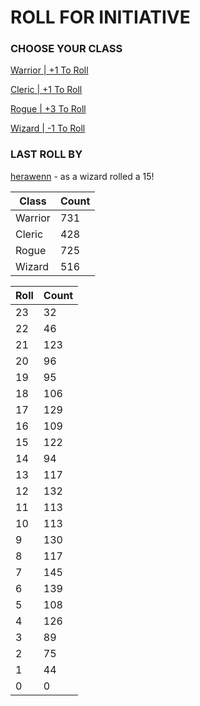 # ROLL FOR INITIATIVE
### CHOOSE YOUR CLASS

[Warrior | +1 To Roll](https://github.com/benjaminsampica/benjaminsampica/issues/new?title=roll%7Cwarrior&body=Just+click+%27Create%27.)

[Cleric | +1 To Roll](https://github.com/benjaminsampica/benjaminsampica/issues/new?title=roll%7Ccleric&body=Just+click+%27Create%27.)

[Rogue | +3 To Roll](https://github.com/benjaminsampica/benjaminsampica/issues/new?title=roll%7Crogue&body=Just+click+%27Create%27.)

[Wizard | -1 To Roll](https://github.com/benjaminsampica/benjaminsampica/issues/new?title=roll%7Cwizard&body=Just+click+%27Create%27.)
### LAST ROLL BY
[herawenn](https://www.github.com/herawenn) - as a wizard rolled a 15!

|Class|Count|
|-|-|
|Warrior|731|
|Cleric|428|
|Rogue|725|
|Wizard|516|

|Roll|Count|
|-|-|
|23|32
|22|46
|21|123
|20|96
|19|95
|18|106
|17|129
|16|109
|15|122
|14|94
|13|117
|12|132
|11|113
|10|113
|9|130
|8|117
|7|145
|6|139
|5|108
|4|126
|3|89
|2|75
|1|44
|0|0
